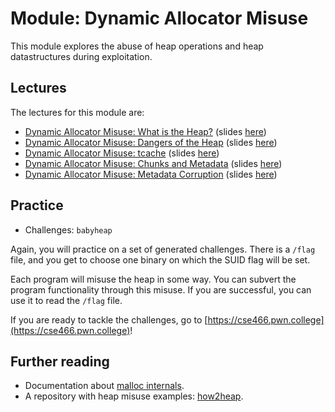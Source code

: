 # Module: Dynamic Allocator Misuse

This module explores the abuse of heap operations and heap datastructures during exploitation.

## Lectures

The lectures for this module are:

- [Dynamic Allocator Misuse: What is the Heap?](https://youtu.be/coAJ4KyrWmY) (slides [here](https://docs.google.com/presentation/d/16XMoNQQB_jP0odRvQFhgMi3Neo9VR0g1jBvBXKYBnh0/edit))
- [Dynamic Allocator Misuse: Dangers of the Heap](https://youtu.be/Cr9IeGQxFoc) (slides [here](https://docs.google.com/presentation/d/1T5XruKzTxlpslT50op_wxvFsnsa4gshIM0Tue1f8zc4/edit))
- [Dynamic Allocator Misuse: tcache](https://youtu.be/0jHtqqdVv1Y) (slides [here](https://docs.google.com/presentation/d/13NbUlNvj1Rm-Cc_E_Crp678c-mgzCi0BYfzXIzFB3zI/edit))
- [Dynamic Allocator Misuse: Chunks and Metadata](https://youtu.be/osFevdDR0Xw) (slides [here](https://docs.google.com/presentation/d/1BlapIDslDaWeBPUamdG0i35-yveGvWJHZaW_0dan6sU/edit))
- [Dynamic Allocator Misuse: Metadata Corruption](https://youtu.be/PtpPcGcX020) (slides [here](https://docs.google.com/presentation/d/14SYq0TTVxEGWHNUG1BP66A8liPDD2pqJUs2WrXlCZNE/edit))

## Practice

- Challenges: `babyheap`

Again, you will practice on a set of generated challenges.
There is a `/flag` file, and you get to choose one binary on which the SUID flag will be set.

Each program will misuse the heap in some way.
You can subvert the program functionality through this misuse.
If you are successful, you can use it to read the `/flag` file.

If you are ready to tackle the challenges, go to [https://cse466.pwn.college](https://cse466.pwn.college)!

## Further reading

- Documentation about [malloc internals](https://sourceware.org/glibc/wiki/MallocInternals).
- A repository with heap misuse examples: [how2heap](https://github.com/shellphish/how2heap).
